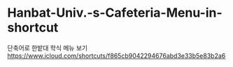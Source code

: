 # Hanbat-Univ.-s-Cafeteria-Menu-in-shortcut
단축어로 한밭대 학식 메뉴 보기
https://www.icloud.com/shortcuts/f865cb9042294676abd3e33b5e83b2a6
